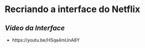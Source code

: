 <h1 font-size="30px">Recriando a interface do Netflix</h1>

<section>
  <h2 font-size="22px"><em>Vídeo da Interface</em></h2>
    <ul>
      <li>
        <p font-size"12px">https://youtu.be/HSqa4mUnA8Y</p>
      </li>
   </ul>
</section>
 




 
 

